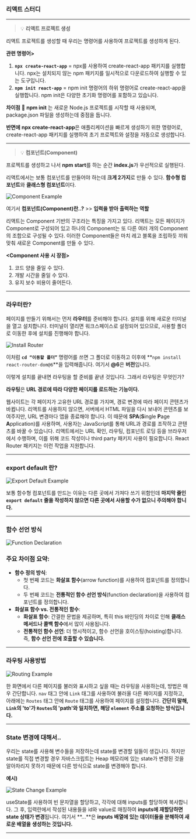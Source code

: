 ### 리액트 스터디
---

> 💡 **리액트 프로젝트 생성**

리액트 프로젝트를 생성할 때 우리는 명령어를 사용하여 프로젝트를 생성하게 된다.

**관련 명령어>**
1. **`npx create-react-app`** = npx를 사용하여 create-react-app 패키지를 실행합니다. npx는 설치되지 않는 npm 패키지를 일시적으로 다운로드하여 실행할 수 있는 도구입니다.
2. **`npm init react-app`** = npm init 명령어의 하위 명령어로 create-react-app을 실행합니다. npm init은 다양한 초기화 명령어를 포함하고 있습니다.

**차이점** 🤚
**npm init** 는 새로운 Node.js 프로젝트를 시작할 때 사용되며, package.json 파일을 생성하는데 중점을 둡니다.

**반면에** **npx create-react-app**은 애플리케이션을 빠르게 생성하기 위한 명령어로, create-react-app 패키지를 실행하여 초기 프로젝트와 설정을 자동으로 생성합니다.

---

> 💡 **컴포넌트(Component)**

프로젝트를 생성하고 나서 **npm start**를 하는 순간 **index.js**가 우선적으로 실행된다.

리액트에서는 보통 컴포넌트를 만들어야 하는데 **크게 2가지**로 만들 수 있다. **함수형 컴포넌트**와 **클래스형 컴포넌트**이다.

![Component Example](https://prod-files-secure.s3.us-west-2.amazonaws.com/f761dc0d-dc23-45fa-adf3-b2f18e942bfe/07d2ad87-8764-49db-8e48-08ff0724f0b1/Untitled.png)

여기서 **컴포넌트(Component)란..?** >> **입력을 받아 출력하는 역할**

리액트는 Component 기반의 구조라는 특징을 가지고 있다. 리액트는 모든 페이지가 Component로 구성되어 있고 하나의 Component는 또 다른 여러 개의 Component의 조합으로 구성될 수 있다. 이러한 Component들은 마치 레고 블록을 조립하듯 끼워 맞춰 새로운 Component를 만들 수 있다.

**<Component 사용 시 장점>**
1. 코드 양을 줄일 수 있다.
2. 개발 시간을 줄일 수 있다.
3. 유지 보수 비용이 줄어든다.

---

### 라우터란?

페이지를 만들기 위해서는 먼저 **라우터**를 준비해야 합니다. 설치를 위해 새로운 터미널을 열고 설치합니다. 터미널이 열리면 워크스페이스로 설정되어 있으므로, 사용할 폴더로 이동한 후에 설치를 진행해야 합니다.

![Install Router](https://prod-files-secure.s3.us-west-2.amazonaws.com/f761dc0d-dc23-45fa-adf3-b2f18e942bfe/6dee6da8-535d-4c9c-a496-1608598240b8/Untitled.png)

이처럼 **`cd “이동할 폴더”`** 명령어를 쓰면 그 폴더로 이동하고 이후에 **`npm install react-router-dom@6`**을 입력해줍니다. 여기서 **@6**은 **버전**입니다.

이렇게 설치를 끝내면 라우팅을 할 준비를 끝낸 것입니다. 그래서 라우팅은 무엇인가?

**라우팅**은 **URL 경로에 따라 다양한 페이지를 로드하는 기능이다.**

웹사이트는 각 페이지가 고유한 URL 경로를 가지며, 경로 변경에 따라 페이지 콘텐츠가 바뀝니다. 리액트를 사용하지 않으면, 서버에서 HTML 파일을 다시 보내어 콘텐츠를 보여주지만, URL 변경마다 앱을 종료해야 합니다. 이 때문에 **SPA**(**S**ingle **P**age **A**pplication)를 사용하며, 사용자는 JavaScript를 통해 URL과 경로를 조작하고 콘텐츠를 바꿀 수 있습니다. 리액트에서는 URL 확인, 라우팅, 컴포넌트 로딩 등을 브라우저에서 수행하며, 이를 위해 코드 작성이나 third party 패키지 사용이 필요합니다. React Router 패키지는 이런 작업을 지원합니다.

---

### **export default 란?**

![Export Default Example](https://prod-files-secure.s3.us-west-2.amazonaws.com/f761dc0d-dc23-45fa-adf3-b2f18e942bfe/0659bde7-08d4-40e8-9a67-5ad3370e28b3/Untitled.png)

보통 함수형 컴포넌트를 만드는 이유는 다른 곳에서 가져다 쓰기 위함인데 **마지막 줄인 `export default` 줄을 작성하지 않으면 다른 곳에서 사용할 수가 없으니 주의해야 합니다.**

---

### 함수 선언 방식

![Function Declaration](https://prod-files-secure.s3.us-west-2.amazonaws.com/f761dc0d-dc23-45fa-adf3-b2f18e942bfe/2e60b608-55c4-4d1c-b44d-310dcbcb329f/Untitled.png)

### **주요 차이점 요약:**

- **함수 정의 방식**:
    - 첫 번째 코드는 **화살표 함수**(arrow function)를 사용하여 컴포넌트를 정의합니다.
    - 두 번째 코드는 **전통적인 함수 선언 방식**(function declaration)을 사용하여 컴포넌트를 정의합니다.
- **화살표 함수 vs. 전통적인 함수**:
    - **화살표 함수**: 간결한 문법을 제공하며, 특히 this 바인딩의 차이로 인해 **클래스 메서드나 콜백 함수**에서 많이 사용됩니다.
    - **전통적인 함수 선언**: 더 명시적이고, 함수 선언을 호이스팅(hoisting)합니다. 즉, **함수 선언 전에 호출할 수 있습니다.**
    
---

### 라우팅 사용방법

![Routing Example](https://prod-files-secure.s3.us-west-2.amazonaws.com/f761dc0d-dc23-45fa-adf3-b2f18e942bfe/29f10432-01c3-49c5-aa2d-9e07c36ad1f5/Untitled.png)

한 화면에서 다른 페이지를 불러와 표시하고 싶을 때는 라우팅을 사용하는데, 방법은 매우 간단합니다.
`nav` 태그 안에 `Link` 태그를 사용하여 불러올 다른 페이지를 지정하고, 아래에는 `Routes` 태그 안에 `Route` 태그를 사용하여 페이지를 설정합니다.
**간단히 말해, `Link`의 'to'가 `Routes`의 'path'와 일치하면, 해당 `element` 주소를 요청하는 방식입니다.**

---

### State 변경에 대해서..

우리는 state를 사용해 변수들을 저장하는데 state를 변경할 일들이 생깁니다. 하지만 state를 직접 변경할 경우 자바스크립트는 Heap 메모리에 있는 state가 변경된 것을 알아차리지 못하기 때문에 다른 방식으로 state를 변경해야 합니다.

**예시)**

![State Change Example](https://prod-files-secure.s3.us-west-2.amazonaws.com/f761dc0d-dc23-45fa-adf3-b2f18e942bfe/e50c0b42-685f-4207-80a3-0c1b2ffc6613/Untitled.png)

useState를 사용하여 빈 문자열을 할당하고, 각각에 대해 inputs를 할당하여 복사합니다. 그 후, 입력란에서 작성된 내용들을 id와 value로 매칭하여 **inputs에 재할당하면** **state 상태가 변경**됩니다. 
여기서 **...**은 **inputs 배열에 있는 데이터들을 분해하여 새로운 배열을 생성하는 것입니다.**

---
